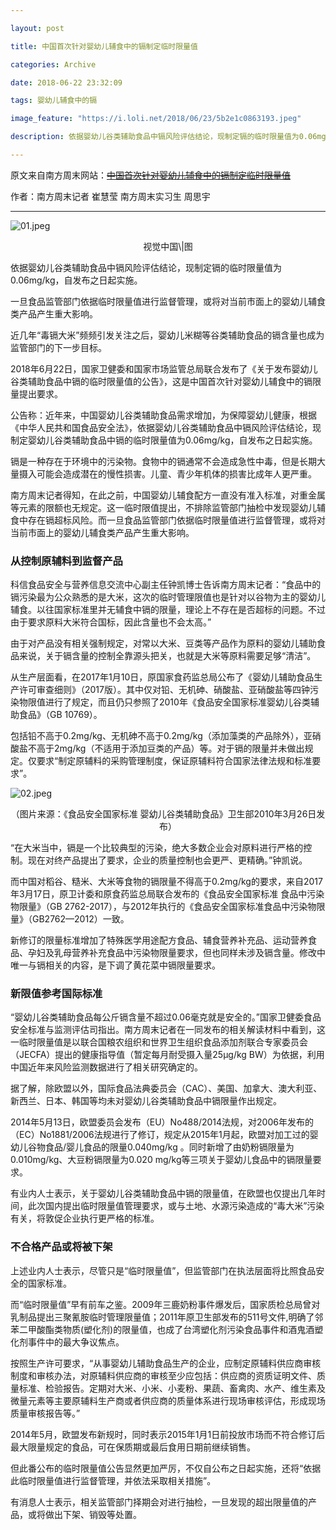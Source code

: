 ```yaml
---

layout: post

title: 中国首次针对婴幼儿辅食中的镉制定临时限量值

categories: Archive

date: 2018-06-22 23:32:09

tags: 婴幼儿辅食中的镉

image_feature: "https://i.loli.net/2018/06/23/5b2e1c0863193.jpeg"

description: 依据婴幼儿谷类辅助食品中镉风险评估结论，现制定镉的临时限量值为0.06mg/kg，自发布之日起实施。

---
```


原文来自南方周末网站：~~[中国首次针对婴幼儿辅食中的镉制定临时限量值](www.infzm.com/content/136882)~~

作者：南方周末记者 崔慧莹 南方周末实习生 周思宇

---

![01.jpeg](https://i.loli.net/2018/06/23/5b2e1c0863193.jpeg)
<center>视觉中国\|图</center>

依据婴幼儿谷类辅助食品中镉风险评估结论，现制定镉的临时限量值为0.06mg/kg，自发布之日起实施。

一旦食品监管部门依据临时限量值进行监督管理，或将对当前市面上的婴幼儿辅食类产品产生重大影响。

近几年“毒镉大米”频频引发关注之后，婴幼儿米糊等谷类辅助食品的镉含量也成为监管部门的下一步目标。

2018年6月22日，国家卫健委和国家市场监管总局联合发布了《关于发布婴幼儿谷类辅助食品中镉的临时限量值的公告》，这是中国首次针对婴幼儿辅食中的镉限量提出要求。

公告称：近年来，中国婴幼儿谷类辅助食品需求增加，为保障婴幼儿健康，根据《中华人民共和国食品安全法》，依据婴幼儿谷类辅助食品中镉风险评估结论，现制定婴幼儿谷类辅助食品中镉的临时限量值为0.06mg/kg，自发布之日起实施。

镉是一种存在于环境中的污染物。食物中的镉通常不会造成急性中毒，但是长期大量摄入可能会造成潜在的慢性损害。儿童、青少年机体的损害比成年人更严重。

南方周末记者得知，在此之前，中国婴幼儿辅食配方一直没有准入标准，对重金属等元素的限额也无规定。这一临时限值提出，不排除监管部门抽检中发现婴幼儿辅食中存在镉超标风险。而一旦食品监管部门依据临时限量值进行监督管理，或将对当前市面上的婴幼儿辅食类产品产生重大影响。

### 从控制原辅料到监督产品

科信食品安全与营养信息交流中心副主任钟凯博士告诉南方周末记者：“食品中的镉污染最为公众熟悉的是大米，这次的临时管理限值也是针对以谷物为主的婴幼儿辅食。以往国家标准里并无辅食中镉的限量，理论上不存在是否超标的问题。不过由于要求原料大米符合国标，因此含量也不会太高。”

由于对产品没有相关强制规定，对常以大米、豆类等产品作为原料的婴幼儿辅助食品来说，关于镉含量的控制全靠源头把关，也就是大米等原料需要足够“清洁”。

从生产层面看，在2017年1月10日，原国家食药监总局公布了《婴幼儿辅助食品生产许可审查细则》（2017版）。其中仅对铅、无机砷、硝酸盐、亚硝酸盐等四钟污染物限值进行了规定，而且仍只参照了2010年《食品安全国家标准婴幼儿谷类辅助食品》（GB 10769）。

包括铅不高于0.2mg/kg、无机砷不高于0.2mg/kg（添加藻类的产品除外），亚硝酸盐不高于2mg/kg（不适用于添加豆类的产品）等。对于镉的限量并未做出规定。仅要求“制定原辅料的采购管理制度，保证原辅料符合国家法律法规和标准要求”。

![02.jpeg](https://i.loli.net/2018/06/23/5b2e1c08620a9.jpeg)
<center>（图片来源：《食品安全国家标准 婴幼儿谷类辅助食品》卫生部2010年3月26日发布）</center>

“在大米当中，镉是一个比较典型的污染，绝大多数企业会对原料进行严格的控制。现在对终产品提出了要求，企业的质量控制也会更严、更精确。”钟凯说。

而中国对稻谷、糙米、大米等食物的镉限量不得高于0.2mg/kg的要求，来自2017年3月17日，原卫计委和原食药监总局联合发布的《食品安全国家标准 食品中污染物限量》（GB 2762-2017），与2012年执行的《食品安全国家标准食品中污染物限量》（GB2762—2012）一致。

新修订的限量标准增加了特殊医学用途配方食品、辅食营养补充品、运动营养食品、孕妇及乳母营养补充食品中污染物限量要求，但也同样未涉及镉含量。修改中唯一与镉相关的内容，是下调了黄花菜中镉限量要求。

### 新限值参考国际标准

“婴幼儿谷类辅助食品每公斤镉含量不超过0.06毫克就是安全的。”国家卫健委食品安全标准与监测评估司指出。南方周末记者在一同发布的相关解读材料中看到，这一临时限量值是以联合国粮农组织和世界卫生组织食品添加剂联合专家委员会（JECFA）提出的健康指导值（暂定每月耐受摄入量25µg/kg BW）为依据，利用中国近年来风险监测数据进行了相关研究确定的。

据了解，除欧盟以外，国际食品法典委员会（CAC）、美国、加拿大、澳大利亚、新西兰、日本、韩国等均未对婴幼儿谷类辅助食品中镉限量作出规定。

2014年5月13日，欧盟委员会发布（EU）No488/2014法规，对2006年发布的（EC）No1881/2006法规进行了修订，规定从2015年1月起，欧盟对加工过的婴幼儿谷物食品/婴儿食品的限量0.040mg/kg 。同时新增了由奶粉镉限量为0.010mg/kg、大豆粉镉限量为0.020 mg/kg等三项关于婴幼儿食品中的镉限量要求。

有业内人士表示，关于婴幼儿谷类辅助食品中镉的限量值，在欧盟也仅提出几年时间，此次国内提出临时限量值管理要求，或与土地、水源污染造成的“毒大米”污染有关，将敦促企业执行更严格的标准。

### 不合格产品或将被下架

上述业内人士表示，尽管只是“临时限量值”，但监管部门在执法层面将比照食品安全的国家标准。

而“临时限量值”早有前车之鉴。2009年三鹿奶粉事件爆发后，国家质检总局曾对乳制品提出三聚氰胺临时管理限量值；2011年原卫生部发布的511号文件,明确了邻苯二甲酸酯类物质(塑化剂)的限量值，也成了台湾塑化剂污染食品事件和酒鬼酒塑化剂事件中的最大争议焦点。

按照生产许可要求，“从事婴幼儿辅助食品生产的企业，应制定原辅料供应商审核制度和审核办法，对原辅料供应商的审核至少应包括：供应商的资质证明文件、质量标准、检验报告。定期对大米、小米、小麦粉、果蔬、畜禽肉、水产、维生素及微量元素等主要原辅料生产商或者供应商的质量体系进行现场审核评估，形成现场质量审核报告等。”

2014年5月，欧盟发布新规时，同时表示2015年1月1日前投放市场而不符合修订后最大限量规定的食品，可在保质期或最后食用日期前继续销售。

但此番公布的临时限量值公告显然更加严厉，不仅自公布之日起实施，还将“依据此临时限量值进行监督管理，并依法采取相关措施”。

有消息人士表示，相关监管部门择期会对进行抽检，一旦发现的超出限量值的产品，或将做出下架、销毁等处置。
